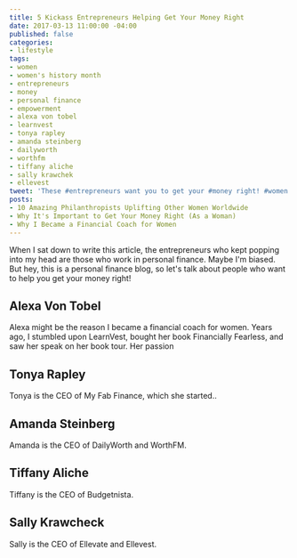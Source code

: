 ```yaml
---
title: 5 Kickass Entrepreneurs Helping Get Your Money Right
date: 2017-03-13 11:00:00 -04:00
published: false
categories:
- lifestyle
tags:
- women
- women's history month
- entrepreneurs
- money
- personal finance
- empowerment
- alexa von tobel
- learnvest
- tonya rapley
- amanda steinberg
- dailyworth
- worthfm
- tiffany aliche
- sally krawchek
- ellevest
tweet: 'These #entrepreneurs want you to get your #money right! #women #womenshistory'
posts:
- 10 Amazing Philanthropists Uplifting Other Women Worldwide
- Why It's Important to Get Your Money Right (As a Woman)
- Why I Became a Financial Coach for Women
---
```


When I sat down to write this article, the entrepreneurs who kept popping into my head are those who work in personal finance. Maybe I'm biased. But hey, this is a personal finance blog, so let's talk about people who want to help you get your money right!

## Alexa Von Tobel

Alexa might be the reason I became a financial coach for women. Years ago, I stumbled upon LearnVest, bought her book Financially Fearless, and saw her speak on her book tour. Her passion

## Tonya Rapley

Tonya is the CEO of My Fab Finance, which she started..

## Amanda Steinberg

Amanda is the CEO of DailyWorth and WorthFM. 

## Tiffany Aliche

Tiffany is the CEO of Budgetnista.

## Sally Krawcheck

Sally is the CEO of Ellevate and Ellevest. 